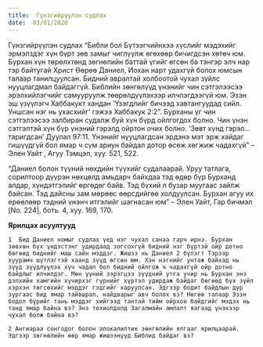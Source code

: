```yaml
---
title:  Гүнзгийрүүлэн судлах
date:  03/01/2020
---
```


Гүнзгийрүүлэн судлах “Библи бол Бүтээгчийнхээ хүслийг мэдэхийг эрмэлздэг хүн бүрт зөв замыг чиглүүлж өгөхөөр бичигдсэн хөтөч юм. Бурхан хүн төрөлхтөнд зөгнөлийн баттай үгийг өгсөн ба тэнгэр элч нар тэр байтугай Христ Өөрөө Даниел, Иохан нарт удахгүй болох юмсын талаар танилцуулсан. Бидний авралтай холбоотой чухал зүйлс нууцлагдмал байдаггүй. Библийн зөнгөлүүд үнэнийг чин сэтгэлээсээ эрэлхийлэгчийг самууруулж төөрөлдүүлэхээр илчлэгдээгүй юм. Эзэн эш үзүүлэгч Хаббакукт хандан ‘Үзэгдлийг бичээд хавтангуудад сийл. Уншсан нэг нь ухасхийг’ гэжээ Хаббакук 2:2”. Бурханы үг чин сэтгэлээсээ залбиран судалж буй хүн бүрд ойлгогдох болно. Чин үнэн сэтгэлтэй хүн бүр үнэний гэрэлд ойртон очих болно. ‘Зөвт хүнд гэрэл... таригдсан’ Дуулал 97:11. Үнэнийг нууцлагдсан эрдэнэ мэт эрж хайдаг гишүүдгүй бол ямар ч сүм ариун байдал дотор өсөж хөгжиж чадахгүй” – Элен Уайт , Агуу Тэмцэл, хуу. 521, 522.

“Даниел болон түүний нөхдийн түүхийг судалаарай. Уруу татлага, сорилтоор дүүрэн нөхцөлд амьдарч байхдаа тэд өдөр бүр Бурханд алдар, хүндэтгэлийг өргөдөг байв. Тэд бүхий л бузар муугаас зайлж байсан. Тэд дайсны зам мөрөөс өөрсдийгөө холдуулсан. Бурхан агуу их ерөөлөөр тэдний үнэнч итгэлийг шагнасан юм” – Элен Уайт, Гар бичмэл [No. 224], боть. 4, хуу. 169, 170.

**Ярилцах асуултууд**

`1  Бид Даниел номыг судлах үед нэг чухал санаа гарч ирнэ. Бурхан зөвхөн бүх үндэстэнг удирдаад зогсохгүй бидний нэг бүртэй ойр дотно бөгөөд биднийг маш сайн мэддэг. Жишээ нь Даниел 2 бүлэгт Тэрээр хуурамч шүтлэгтэй хаанд зүүд өгсөн юм. Хэн нэгнийг унтаж байхад нь зүүд зүүдлүүлэх хүч чадал бол бидний ойлгож ч чадахгүй ойр дотно байдлыг илчилдэг. Мөн үүний зэрэгцээ зүүдний утга учир нь Бурхан энэ дэлхийн хамгийн хүчирхэг гүрнийг хүртэл удирдаж байдаг бөгөөд бүх зүйл хэрхэн төгсөхийг мэддэг гэдгийг харуулсан. Эдгээр бодит байдлын дүр зургаас бид ямар тайвшрал, найдварыг авч болох вэ? Нөгөө талаар Эзэн бодол бүрийг тань мэддэг хийгээд тантай тийм ойрхон байдгийг мэдэх нь танд ямар байна вэ? Энэ тохиолдолд Загалмайн амлалт яагаад үнэхээр чухал болж байна вэ?`

`2 Ангиараа сонгодог болон апокалиптик зөнгөлийн ялгааг ярилцаарай. Эдгээр зөгнөлийн өөр ямар жишээнүүд Библид байдаг вэ?`